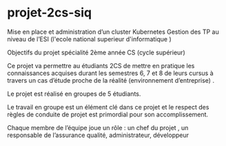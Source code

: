 # projet-2cs-siq
Mise en place et administration d’un cluster Kubernetes
Gestion des TP au niveau de l’ESI (l'ecole national superieur d'informatique )

Objectifs du projet spécialité 2ème année CS (cycle supérieur)

Ce projet va permettre au étudiants 2CS de mettre en pratique les
connaissances acquises durant les semestres 6, 7 et 8 de leurs cursus à
travers un cas d’étude proche de la réalité (environnement d’entreprise) .

Le projet est réalisé en groupes de 5 étudiants.

Le travail en groupe est un élément clé dans ce projet et le respect des
règles de conduite de projet est primordial pour son accomplissement.

Chaque membre de l’équipe joue un rôle : un chef du projet , un
responsable de l’assurance qualité, administrateur, développeur
